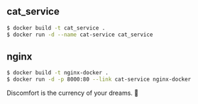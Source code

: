 ## cat_service

```sh
$ docker build -t cat_service .
$ docker run -d --name cat-service cat_service
```

## nginx

```sh
$ docker build -t nginx-docker .
$ docker run -d -p 8000:80 --link cat-service nginx-docker
```

<!-- INSPIRATIONAL_QUOTE_START -->
Discomfort is the currency of your dreams.
🦄
<!-- INSPIRATIONAL_QUOTE_END -->
